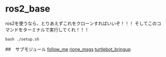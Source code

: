 # ros2_base

ros2を使うなら、とりあえずこれをクローンすればいいぞ！！！
そしてこのコマンドをターミナルで実行してくれ！！！
```
bash ./setup.sh
```

##　サブモジュール
[follow_me](https://github.com/rionehome/follow_me)
[rione_msgs](https://github.com/rionehome/rione_msgs)
[turtlebot_bringup](https://github.com/ItoMasaki/turtlebot_bringup)
